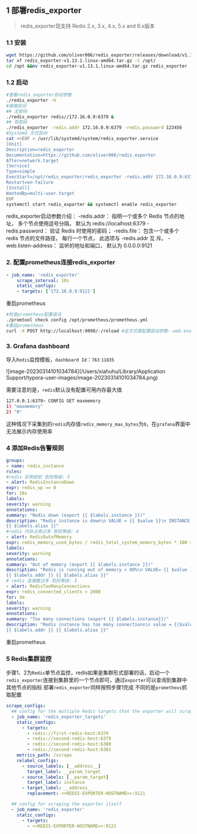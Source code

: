 ## 1 部署redis_exporter

> redis_exporter现支持 Redis 2.x, 3.x, 4.x, 5.x and 6.x版本

### 1.1 安装

```bash
wget https://github.com/oliver006/redis_exporter/releases/download/v1.13.1/redis_exporter-v1.13.1.linux-amd64.tar.gz
tar xf redis_exporter-v1.13.1.linux-amd64.tar.gz -C /opt/
cd /opt &&mv redis_exporter-v1.13.1.linux-amd64.tar.gz redis_exporter
```



### 1.2 启动

```bash
#查看redis_exporter启动参数
./redis_exporter -h
#直接启动
## 无密码
./redis_exporter redis//172.16.0.9:6379 &
## 有密码
./redis_exporter -redis.addr 172.16.0.9:6379 -redis.password 123456
#Systemd 方式启动
cat <<EOF > /usr/lib/systemd/system/redis_exporter.service
[Unit]
Description=redis_exporter
Documentation=https://github.com/oliver006/redis_exporter
After=network.target
[Service]
Type=simple
ExecStart=/opt/redis_exporter/redis_exporter -redis.addr 172.16.0.9:6379
Restart=on-failure
[Install]
WantedBy=multi-user.target
EOF
systemctl start redis_exporter && systemctl enable redis_exporter
```

redis_exporter启动参数介绍：
-redis.addr： 指明一个或多个 Redis 节点的地址， 多个节点使用逗号分隔， 默认为
redis://localhost:6379
-redis.password： 验证 Redis 时使用的密码；
-redis.file： 包含一个或多个 redis 节点的文件路径， 每行一个节点， 此选项与 -redis.addr 互
斥。
-web.listen-address： 监听的地址和端口， 默认为 0.0.0.0:9121



### 2. 配置prometheus连接redis_exporter

```yaml
- job_name: 'redis_exporter'
    scrape_interval: 10s
    static_configs:
    - targets: ['172.16.0.9:9121']
```


重启prometheus

```bash
#检查proemtheus配置语法
./promtool check config /opt/prometheus/prometheus.yml
#重启prometheus
curl -X POST http://localhost:9090/-/reload #此方式需配置启动参数--web.enable-lifecycle
```


### 3. Grafana dashboard

导入`Redis`监控模板，`dashboard Id`：`763` `11835`

![image-20230314101034784](/Users/xiahuhu/Library/Application Support/typora-user-images/image-20230314101034784.png)

需要注意的是，`redis`默认没有配置可用内存最大值

```bash
127.0.0.1:6379> CONFIG GET maxmemory
1) "maxmemory"
2) "0"
```


这种情况下采集到的`redis`内存值`redis_memory_max_bytes`为`0`，在`grafana`界面中无法展示内存使用率

### 4 添加Redis告警规则

```yaml
groups:
- name: redis_instance
rules:
#redis 实例宕机 危险等级: 5
- alert: RedisInstanceDown
expr: redis_up == 0
for: 10s
labels:
severity: warning
annotations:
summary: "Redis down (export {{ $labels.instance }})"
description: "Redis instance is down\n VALUE = {{ $value }}\n INSTANCE: {{ $labels.addr }}
{{ $labels.alias }}"
#redis 内存占用过多 危险等级: 4
- alert: RedisOutofMemory
expr: redis_memory_used_bytes / redis_total_system_memory_bytes * 100 > 60for: 3m
labels:
severity: warning
annotations:
summary: "Out of memory (export {{ $labels.instance }})"
description: "Redis is running out of memory > 80%\n VALUE= {{ $value }}\n INSTANCE:
{{ $labels.addr }} {{ $labels.alias }}"
# redis 连接数过多 危险等级: 3
- alert: RedisTooManyConnections
expr: redis_connected_clients > 2000
for: 3m
labels:
severity: warning
annotations:
summary: "Too many connections (export {{ $labels.instance}})"
description: "Redis instance has too many connections\n value = {{$value}}\n INSTANCE:
{{ $labels.addr }} {{ $labels.alias }}"
```

重启prometheus

### 5 Redis集群监控

步骤1、2为`Redis`单节点监控，redis如果是集群形式部署的话，启动一个`redis_exporter`连接到集群里的一个节点即可，通过`exporter`可以查询到集群中其他节点的指标
部署`redis_exporter`同样按照步骤1完成
不同的是`prometheus`抓取配置

```YAML
scrape_configs:
  ## config for the multiple Redis targets that the exporter will scrape
  - job_name: 'redis_exporter_targets'
    static_configs:
      - targets:
        - redis://first-redis-host:6379
        - redis://second-redis-host:6379
        - redis://second-redis-host:6380
        - redis://second-redis-host:6381
    metrics_path: /scrape
    relabel_configs:
      - source_labels: [__address__]
        target_label: __param_target
      - source_labels: [__param_target]
        target_label: instance
      - target_label: __address__
        replacement: <<REDIS-EXPORTER-HOSTNAME>>:9121

  ## config for scraping the exporter itself
  - job_name: 'redis_exporter'
    static_configs:
      - targets:
        - <<REDIS-EXPORTER-HOSTNAME>>:9121
```

